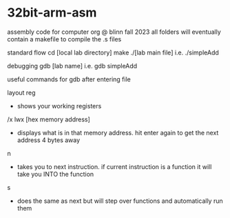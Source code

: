 # 32bit-arm-asm

assembly code for computer org @ blinn fall 2023
all folders will eventually contain a makefile to compile the .s files

standard flow
cd [local lab directory]
make
./[lab main file]
  i.e. ./simpleAdd

debugging
gdb [lab name]
  i.e. gdb simpleAdd

useful commands for gdb after entering file 

layout reg
- shows your working registers

/x lwx [hex memory address]
- displays what is in that memory address. hit enter
  again to get the next address 4 bytes away

n
- takes you to next instruction. if current instruction is a function
  it will take you INTO the function

s
- does the same as next but will step over functions and automatically run them 
